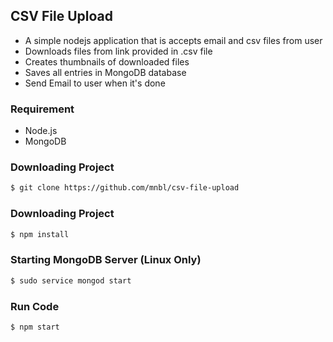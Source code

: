 ## CSV File Upload

-   A simple nodejs application that is accepts email and csv files from user
-   Downloads files from link provided in .csv file
-   Creates thumbnails of downloaded files
-   Saves all entries in MongoDB database
-   Send Email to user when it's done

### Requirement

-   Node.js
-   MongoDB

### Downloading Project

```sh
$ git clone https://github.com/mnbl/csv-file-upload
```

### Downloading Project

```sh
$ npm install
```

### Starting MongoDB Server (Linux Only)

```sh
$ sudo service mongod start
```

### Run Code

```sh
$ npm start
```
